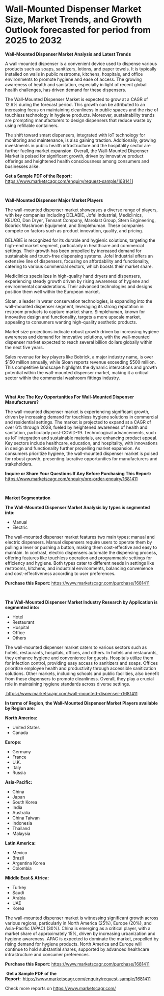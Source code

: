 <p><h1>Wall-Mounted Dispenser Market Size, Market Trends, and Growth Outlook forecasted for period from 2025 to 2032</h1></p><p><strong>Wall-Mounted Dispenser Market Analysis and Latest Trends</strong></p>
<p><p>A wall-mounted dispenser is a convenient device used to dispense various products such as soaps, sanitizers, lotions, and paper towels. It is typically installed on walls in public restrooms, kitchens, hospitals, and office environments to promote hygiene and ease of access. The growing awareness of health and sanitation, especially in light of recent global health challenges, has driven demand for these dispensers. </p><p>The Wall-Mounted Dispenser Market is expected to grow at a CAGR of 12.6% during the forecast period. This growth can be attributed to an increasing focus on maintaining cleanliness in public spaces and the rise of touchless technology in hygiene products. Moreover, sustainability trends are prompting manufacturers to design dispensers that reduce waste by using refillable containers. </p><p>The shift toward smart dispensers, integrated with IoT technology for monitoring and maintenance, is also gaining traction. Additionally, growing investments in public health infrastructure and the hospitality sector are further fueling market expansion. Overall, the Wall-Mounted Dispenser Market is poised for significant growth, driven by innovative product offerings and heightened health consciousness among consumers and businesses alike.</p></p>
<p><strong>Get a Sample PDF of the Report:&nbsp;</strong> <a href="https://www.marketscagr.com/enquiry/request-sample/1681411?utm_campaign=2882&utm_medium=2&utm_source=Github&utm_content=ia&utm_term=24032025&utm_id=wall-mounted-dispenser">https://www.marketscagr.com/enquiry/request-sample/1681411</a></p>
<p>&nbsp;</p>
<p><strong>Wall-Mounted Dispenser Major Market Players</strong></p>
<p><p>The wall-mounted dispenser market showcases a diverse range of players, with key companies including DELABIE, Jofel Industrial, Mediclinics, KEUCO, Dan Dryer, Tennant Company, Marolast Group, Stern Engineering, Bobrick Washroom Equipment, and Simplehuman. These companies compete on factors such as product innovation, quality, and pricing.</p><p>DELABIE is recognized for its durable and hygienic solutions, targeting the high-end market segment, particularly in healthcare and commercial settings. Their growth has been propelled by increased demand for sustainable and touch-free dispensing systems. Jofel Industrial offers an extensive line of dispensers, focusing on affordability and functionality, catering to various commercial sectors, which boosts their market share.</p><p>Mediclinics specializes in high-quality hand dryers and dispensers, experiencing steady growth driven by rising awareness of hygiene and environmental considerations. Their advanced technologies and designs position them well within the European market.</p><p>Sloan, a leader in water conservation technologies, is expanding into the wall-mounted dispenser segment, leveraging its strong reputation in restroom products to capture market share. Simplehuman, known for innovative design and functionality, targets a more upscale market, appealing to consumers wanting high-quality aesthetic products.</p><p>Market size projections indicate robust growth driven by increasing hygiene awareness and demand for innovative solutions, with the wall-mounted dispenser market expected to reach several billion dollars globally within the next five years.</p><p>Sales revenue for key players like Bobrick, a major industry name, is over $150 million annually, while Sloan reports revenue exceeding $500 million. This competitive landscape highlights the dynamic interactions and growth potential within the wall-mounted dispenser market, making it a critical sector within the commercial washroom fittings industry.</p></p>
<p>&nbsp;</p>
<p><strong>What Are The Key Opportunities For Wall-Mounted Dispenser Manufacturers?</strong></p>
<p><p>The wall-mounted dispenser market is experiencing significant growth, driven by increasing demand for touchless hygiene solutions in commercial and residential settings. The market is projected to expand at a CAGR of over 6% through 2028, fueled by heightened awareness of health and sanitation, particularly post-COVID-19. Technological advancements, such as IoT integration and sustainable materials, are enhancing product appeal. Key sectors include healthcare, education, and hospitality, with innovations in design and functionality further propelling market expansion. As consumers prioritize hygiene, the wall-mounted dispenser market is poised for robust growth, presenting lucrative opportunities for manufacturers and stakeholders.</p></p>
<p><strong>Inquire or Share Your Questions If Any Before Purchasing This Report:</strong> <a href="https://www.marketscagr.com/enquiry/pre-order-enquiry/1681411?utm_campaign=2882&utm_medium=2&utm_source=Github&utm_content=ia&utm_term=24032025&utm_id=wall-mounted-dispenser">https://www.marketscagr.com/enquiry/pre-order-enquiry/1681411</a></p>
<p>&nbsp;</p>
<p><strong>Market Segmentation</strong></p>
<p><strong>The Wall-Mounted Dispenser Market Analysis by types is segmented into:</strong></p>
<p><ul><li>Manual</li><li>Electric</li></ul></p>
<p><p>The wall-mounted dispenser market features two main types: manual and electric dispensers. Manual dispensers require users to operate them by pulling a lever or pushing a button, making them cost-effective and easy to maintain. In contrast, electric dispensers automate the dispensing process, offering features like touchless operation and programmable settings for efficiency and hygiene. Both types cater to different needs in settings like restrooms, kitchens, and industrial environments, balancing convenience and cost-effectiveness according to user preferences.</p></p>
<p><strong>Purchase this Report:&nbsp;</strong><a href="https://www.marketscagr.com/purchase/1681411?utm_campaign=2882&utm_medium=2&utm_source=Github&utm_content=ia&utm_term=24032025&utm_id=wall-mounted-dispenser">https://www.marketscagr.com/purchase/1681411</a></p>
<p>&nbsp;</p>
<p><strong>The Wall-Mounted Dispenser Market Industry Research by Application is segmented into:</strong></p>
<p><ul><li>Hotel</li><li>Restaurant</li><li>Hospital</li><li>Office</li><li>Others</li></ul></p>
<p><p>The wall-mounted dispenser market caters to various sectors such as hotels, restaurants, hospitals, offices, and others. In hotels and restaurants, they enhance hygiene and convenience for guests. Hospitals utilize them for infection control, providing easy access to sanitizers and soaps. Offices prioritize employee health and productivity through accessible sanitization solutions. Other markets, including schools and public facilities, also benefit from these dispensers to promote cleanliness. Overall, they play a crucial role in maintaining hygiene standards across diverse settings.</p></p>
<p><a href="https://www.marketscagr.com/wall-mounted-dispenser-r1681411?utm_campaign=2882&utm_medium=2&utm_source=Github&utm_content=ia&utm_term=24032025&utm_id=wall-mounted-dispenser">&nbsp;https://www.marketscagr.com/wall-mounted-dispenser-r1681411</a></p>
<p><strong>In terms of Region, the Wall-Mounted Dispenser Market Players available by Region are:</strong></p>
<p>
    <p> <strong> North America: </strong>
        <ul>
            <li>United States</li>
            <li>Canada</li>
        </ul>
        </p> 
    <p> <strong> Europe: </strong>
        <ul>
            <li>Germany</li>
            <li>France</li>
            <li>U.K.</li>
            <li>Italy</li>
            <li>Russia</li>
        </ul>
        </p> 
    <p> <strong> Asia-Pacific: </strong>
        <ul>
            <li>China</li>
            <li>Japan</li>
            <li>South Korea</li>
            <li>India</li>
            <li>Australia</li>
            <li>China Taiwan</li>
            <li>Indonesia</li>
            <li>Thailand</li>
            <li>Malaysia</li>
        </ul>
        </p> 
    <p> <strong> Latin America: </strong>
        <ul>
            <li>Mexico</li>
            <li>Brazil</li>
            <li>Argentina Korea</li>
            <li>Colombia</li>
        </ul>
        </p> 
    <p> <strong> Middle East & Africa: </strong>
        <ul>
            <li>Turkey</li>
            <li>Saudi</li>
            <li>Arabia</li>
            <li>UAE</li>
            <li>Korea</li>
        </ul>
    </p>
    </p>
<p><p>The wall-mounted dispenser market is witnessing significant growth across various regions, particularly in North America (25%), Europe (20%), and Asia-Pacific (APAC) (30%). China is emerging as a critical player, with a market share of approximately 15%, driven by increasing urbanization and hygiene awareness. APAC is expected to dominate the market, propelled by rising demand for hygiene products. North America and Europe will continue to hold substantial shares, supported by advanced healthcare infrastructure and consumer preferences.</p></p>
<p><strong>Purchase this Report: </strong><a href="https://www.marketscagr.com/purchase/1681411?utm_campaign=2882&utm_medium=2&utm_source=Github&utm_content=ia&utm_term=24032025&utm_id=wall-mounted-dispenser">https://www.marketscagr.com/purchase/1681411</a></p>
<p>&nbsp;<strong>Get a Sample PDF of the Report:&nbsp;&nbsp;</strong><a href="https://www.marketscagr.com/enquiry/request-sample/1681411?utm_campaign=2882&utm_medium=2&utm_source=Github&utm_content=ia&utm_term=24032025&utm_id=wall-mounted-dispenser">https://www.marketscagr.com/enquiry/request-sample/1681411</a></p>
<p><strong></strong></p>
<p>Check more reports on <a href="https://www.marketscagr.com/?utm_campaign=2882&utm_medium=2&utm_source=Github&utm_content=ia&utm_term=24032025&utm_id=wall-mounted-dispenser">https://www.marketscagr.com/</a></p>